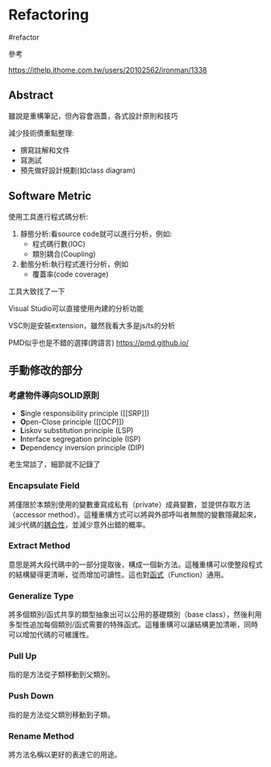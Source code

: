 # Refactoring

#refactor

參考

<https://ithelp.ithome.com.tw/users/20102562/ironman/1338>

## Abstract

雖說是重構筆記，但內容會涵蓋，各式設計原則和技巧

減少技術債重點整理:

* 撰寫註解和文件
* 寫測試
* 預先做好設計規劃(如class diagram)

## Software Metric

使用工具進行程式碼分析:

1. 靜態分析:看source code就可以進行分析，例如:
   * 程式碼行數(IOC)
   * 類別耦合(Coupling)
2. 動態分析:執行程式進行分析，例如
   * 覆蓋率(code coverage)

工具大致找了一下

Visual Studio可以直接使用內建的分析功能

VSC則是安裝extension，雖然我看大多是js/ts的分析

PMD似乎也是不錯的選擇(跨語言) <https://pmd.github.io/>

## 手動修改的部分

### 考慮物件導向SOLID原則

* **S**ingle responsibility principle ([[SRP]])
* **O**pen-Close principle ([[OCP]])
* **L**iskov substitution principle (LSP)
* **I**nterface segregation principle (ISP)
* **D**ependency inversion principle (DIP)

老生常談了，細節就不記錄了

### Encapsulate Field

將僅限於本類別使用的變數重寫成私有（private）成員變數，並提供存取方法（accessor method）。這種重構方式可以將與外部呼叫者無關的變數隱藏起來，減少代碼的[耦合性](https://zh.wikipedia.org/wiki/耦合性_(計算機科學))，並減少意外出錯的概率。

### Extract Method

意思是將大段代碼中的一部分提取後，構成一個新方法。這種重構可以使整段程式的結構變得更清晰，從而增加可讀性。這也對[函式](https://zh.wikipedia.org/wiki/函式)（Function）通用。

### Generalize Type

將多個類別/函式共享的類型抽象出可以公用的基礎類別（base class），然後利用多型性追加每個類別/函式需要的特殊函式。這種重構可以讓結構更加清晰，同時可以增加代碼的可維護性。

### Pull Up

指的是方法從子類移動到父類別。

### Push Down

指的是方法從父類別移動到子類。

### Rename Method

將方法名稱以更好的表達它的用途。
